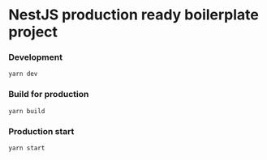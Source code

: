 # NestJS production ready boilerplate project

### Development
```
yarn dev
```


### Build for production
```
yarn build
```

### Production start
```
yarn start
```
